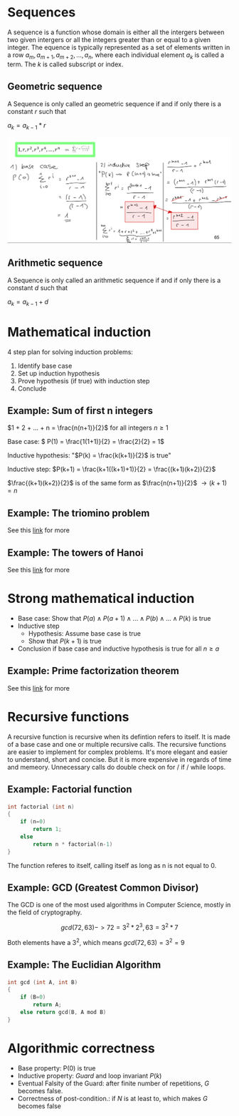 # Sequences

A sequence is a function whose domain is either all the intergers between two given intergers or all the integers greater than or equal to a given integer. The equence is typically represented as a set of elements written in a row $a_{m}, a_{m+1}, a_{m+2},..., a_{n}$, where each individual element $a_{k}$ is called a term. The $k$ is called subscript or index.

## Geometric sequence

A Sequence is only called an geometric sequence if and if only there is a constant $r$ such that

$a_{k} = a_{k-1} * r$

![](24_03_2021_19.54.png)  


## Arithmetic sequence

A Sequence is only called an arithmetic sequence if and if only there is a constant $d$ such that

$a_{k} = a_{k-1} + d$


# Mathematical induction

4 step plan for solving induction problems:

1. Identify base case
2. Set up induction hypothesis
3. Prove hypothesis (if true) with induction step
4. Conclude

## Example: Sum of first n integers

$1 + 2 + ... + n = \frac{n(n+1)}{2}$ for all integers $n \geq 1$

Base case: $ P(1) = \frac{1(1+1)}{2} = \frac{2}{2} = 1$

Inductive hypothesis: "$P(k) = \frac{k(k+1)}{2}$ is true"

Inductive step: $P(k+1) = \frac{k+1((k+1)+1)}{2} = \frac{(k+1)(k+2)}{2}$

$\frac{(k+1)(k+2)}{2}$ is of the same form as $\frac{n(n+1)}{2}$ $\rightarrow (k+1) = n$

## Example: The triomino problem

See this [link](https://nstarr.people.amherst.edu/trom/puzzle-8by8/) for more 

## Example: The towers of Hanoi

See this [link](https://www.youtube.com/watch?v=q6RicK1FCUs) for more

# Strong mathematical induction

- Base case: Show that $P(a) \land P(a+1) \land ... \land P(b) \land ... \land P(k)$ is true
- Inductive step
  - Hypothesis: Assume base case is true
  - Show that $P(k+1)$ is true
- Conclusion if base case and inductive hypothesis is true for all $n\geq a$

## Example: Prime factorization theorem

See this [link](https://courses.cs.cornell.edu/cs2800/wiki/index.php/Proof:Every_natural_number_has_a_prime_factorization_(strengthened_induction_hypothesis)) for more

# Recursive functions

A recursive function is recursive when its defintion refers to itself. It is made of a base case and one or multiple recursive calls. The recursive functions are easier to implement for complex problems. It's more elegant and easier to understand, short and concise. But it is more expensive in regards of time and memeory. Unnecessary calls do double check on for / if / while loops.

## Example: Factorial function

```C
int factorial (int n) 
{
    if (n=0)
        return 1;
    else
        return n * factorial(n-1)
}
```

The function referes to itself, calling itself as long as n is not equal to 0.

## Example: GCD (Greatest Common Divisor)

The GCD is one of the most used algorithms in Computer Science, mostly in the field of cryptography.

$$ gcd (72,63) -> 72 = 3^2 * 2^3, 63 = 3^2 * 7$$

Both elements have a $3^2$, which means $gcd(72,63) = 3^2 = 9$

## Example: The Euclidian Algorithm

```C
int gcd (int A, int B)
{
    if (B=0)
        return A;
    else return gcd(B, A mod B)
}
```

# Algorithmic correctness

- Base property: P(0) is true
- Inductive property: $Guard$ and loop invariant $P(k)$
- Eventual Falsity of the Guard: after finite number of repetitions, $G$ becomes false.
- Correctness of post-condition.: if $N$ is at least to, which makes $G$ becomes false